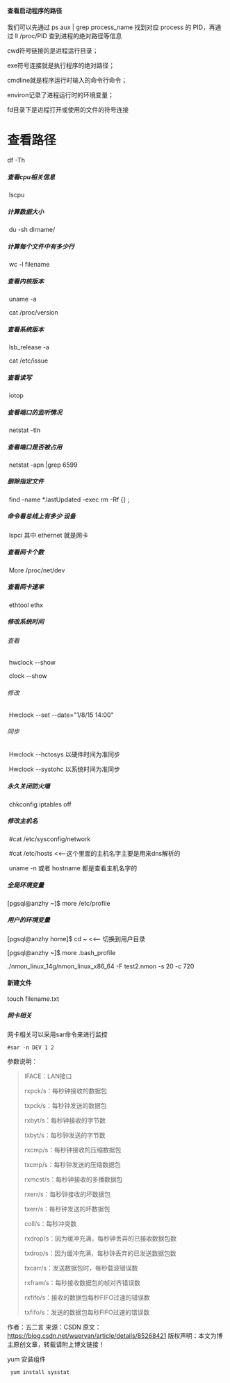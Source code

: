 

#### 查看启动程序的路径

我们可以先通过 ps aux | grep process_name 找到对应 process 的 PID，再通过 ll /proc/PID 查到进程的绝对路径等信息

cwd符号链接的是进程运行目录；

exe符号连接就是执行程序的绝对路径；

cmdline就是程序运行时输入的命令行命令；

environ记录了进程运行时的环境变量；

fd目录下是进程打开或使用的文件的符号连接 



# 查看路径

df -Th



##### 查看cpu相关信息

​	lscpu

##### 计算数据大小

​	du   -sh  dirname/  

##### 计算每个文件中有多少行

​	wc -l   filename 

##### 查看内核版本

​	uname -a   

​	cat   /proc/version

##### 查看系统版本

​	lsb_release   -a   

​	cat   /etc/issue 

##### 查看读写

​	iotop

##### 查看端口的监听情况

​	netstat   -tln 

##### 查看端口是否被占用

​	netstat   -apn \|grep 6599

##### 删除指定文件

​	find  -name    *.lastUpdated -exec rm -Rf {} \;

##### 命令看总线上有多少 设备 

​	lspci   其中   ethernet 就是网卡

##### 查看网卡个数

​	More   /proc/net/dev

##### 查看网卡速率

​	ethtool ethx

##### 修改系统时间

###### 查看

​	hwclock    --show

​	clock  --show

###### 修改

​	Hwclock   --set --date="1/8/15 14:00"

###### 同步

​	Hwclock   --hctosys  以硬件时间为准同步

​	Hwclock   --systohc 以系统时间为准同步

##### 永久关闭防火墙

​	chkconfig iptables   off 

##### 修改主机名

​	#cat /etc/sysconfig/network 

​	#cat /etc/hosts  <<--这个里面的主机名字主要是用来dns解析的 

​	uname -n 或者 hostname 都是查看主机名字的

##### 全局环境变量

[pgsql@anzhy ~]$ more /etc/profile

##### 用户的环境变量

[pgsql@anzhy home]$ cd ~         <<-- 切换到用户目录

[pgsql@anzhy ~]$ more .bash_profile



./nmon_linux_14g/nmon_linux_x86_64 -F test2.nmon  -s 20 -c 720



#### 新建文件

touch filename.txt





##### 网卡相关

网卡相关可以采用sar命令来进行监控

```shell
#sar -n DEV 1 2
```

参数说明：

> IFACE：LAN接口 
>
> rxpck/s：每秒钟接收的数据包
>
> txpck/s：每秒钟发送的数据包
>
> rxbyt/s：每秒钟接收的字节数
>
> txbyt/s：每秒钟发送的字节数
>
> rxcmp/s：每秒钟接收的压缩数据包
>
> txcmp/s：每秒钟发送的压缩数据包
>
> rxmcst/s：每秒钟接收的多播数据包
>
> rxerr/s：每秒钟接收的坏数据包
>
> txerr/s：每秒钟发送的坏数据包
>
> coll/s：每秒冲突数
>
> rxdrop/s：因为缓冲充满，每秒钟丢弃的已接收数据包数
>
> txdrop/s：因为缓冲充满，每秒钟丢弃的已发送数据包数
>
> txcarr/s：发送数据包时，每秒载波错误数
>
> rxfram/s：每秒接收数据包的帧对齐错误数
>
> rxfifo/s：接收的数据包每秒FIFO过速的错误数
>
> txfifo/s：发送的数据包每秒FIFO过速的错误数





作者：五二言 
来源：CSDN 
原文：https://blog.csdn.net/wueryan/article/details/85268421 
版权声明：本文为博主原创文章，转载请附上博文链接！



yum 安装组件

```
 yum install sysstat
```

